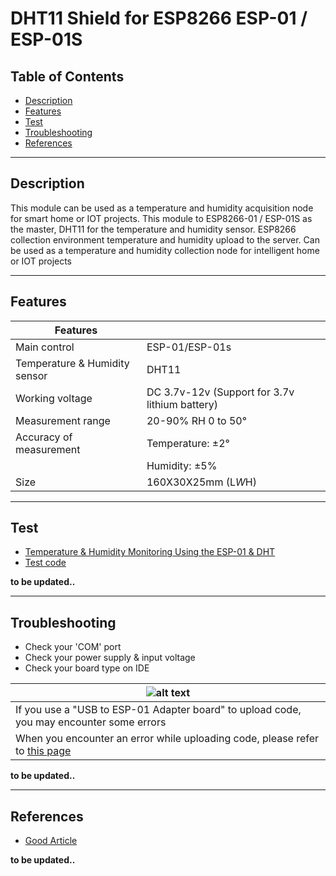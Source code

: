 # DHT11 Shield for ESP8266 ESP-01 / ESP-01S

## Table of Contents

-   [Description](#description)
-   [Features](#features)
-   [Test](#test)
-   [Troubleshooting](#troubleshooting)
-   [References](#references)

---

## Description

This module can be used as a temperature and humidity acquisition node for smart home or IOT projects. This module to ESP8266-01 / ESP-01S as the master, DHT11 for the temperature and humidity sensor. ESP8266 collection environment temperature and humidity upload to the server. Can be used as a temperature and humidity collection node for intelligent home or IOT projects

---

## Features

| Features                      |                                                |
| ----------------------------- | ---------------------------------------------- |
| Main control                  | ESP-01/ESP-01s                                 |
| Temperature & Humidity sensor | DHT11                                          |
| Working voltage               | DC 3.7v-12v (Support for 3.7v lithium battery) |
| Measurement range             | 20-90% RH 0 to 50°                             |
| Accuracy of measurement       | Temperature: ±2°                               |
|                               | Humidity: ±5%                                  |
| Size                          | 160X30X25mm (L*W*H)                            |

---

## Test

-   [Temperature & Humidity Monitoring Using the ESP-01 & DHT](https://www.instructables.com/IoT-MCU-Monitoring-Using-the-AskSensors-IoT-Platfo/)
-   [Test code](test/ESP-01s-DHT11.ino)

**to be updated..**

---

## Troubleshooting

-   Check your 'COM' port
-   Check your power supply & input voltage
-   Check your board type on IDE

| ![alt text](https://bit.ly/3vGkYI7 'USB to ESP')                                                                                                       |
| ------------------------------------------------------------------------------------------------------------------------------------------------------ |
| If you use a "USB to ESP-01 Adapter board" to upload code, you may encounter some errors                                                               |
| When you encounter an error while uploading code, please refer to [this page](https://www.instructables.com/USB-to-ESP-01-Board-Adapter-Modification/) |

**to be updated..**

---

## References

-   [Good Article](https://randomnerdtutorials.com/dht11-vs-dht22-vs-lm35-vs-ds18b20-vs-bme280-vs-bmp180/)

**to be updated..**
